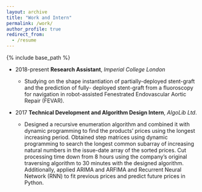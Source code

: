 ```yaml
---
layout: archive
title: "Work and Intern"
permalink: /work/
author_profile: true
redirect_from:
  - /resume
---
```


{% include base_path %}

* 2018-present <b>Research Assistant</b>, <i>Imperial College London</i>
  * Studying on the shape instantiation of partially-deployed stent-graft and the prediction of fully- deployed stent-graft from a fluoroscopy for navigation in robot-assisted Fenestrated Endovascular Aortic Repair (FEVAR).

* 2017 <b>Technical Development and Algorithm Design Intern</b>, <i>AlgoLib Ltd</i>.
  * Designed a recursive enumeration algorithm and combined it with dynamic programming to find the products’ prices using the longest increasing period. Obtained step matrices using dynamic programming to search the longest common subarray of increasing natural numbers in the issue-date array of the sorted prices. Cut processing time down from 8 hours using the company’s original traversing algorithm to 30 minutes with the designed algorithm. Additionally, applied ARIMA and ARFIMA and Recurrent Neural Network (RNN) to fit previous prices and predict future prices in Python.
